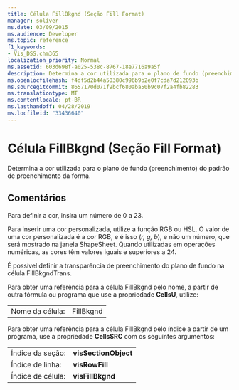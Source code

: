 ```yaml
---
title: Célula FillBkgnd (Seção Fill Format)
manager: soliver
ms.date: 03/09/2015
ms.audience: Developer
ms.topic: reference
f1_keywords:
- Vis_DSS.chm365
localization_priority: Normal
ms.assetid: 603d698f-a025-538c-8767-18e7716a9a5f
description: Determina a cor utilizada para o plano de fundo (preenchimento) do padrão de preenchimento da forma.
ms.openlocfilehash: f4df5d2b44a50380c996b9b2e0f7cda7d212093b
ms.sourcegitcommit: 8657170d071f9bcf680aba50b9c07f2a4fb82283
ms.translationtype: MT
ms.contentlocale: pt-BR
ms.lasthandoff: 04/28/2019
ms.locfileid: "33436640"
---
```

# <a name="fillbkgnd-cell-fill-format-section"></a>Célula FillBkgnd (Seção Fill Format)

Determina a cor utilizada para o plano de fundo (preenchimento) do padrão de preenchimento da forma.
  
## <a name="remarks"></a>Comentários

Para definir a cor, insira um número de 0 a 23.
  
Para inserir uma cor personalizada, utilize a função RGB ou HSL. O valor de uma cor personalizada é a cor RGB, e é isso (*r, g, b*), e não um número, que será mostrado na janela ShapeSheet. Quando utilizadas em operações numéricas, as cores têm valores iguais e superiores a 24. 
  
É possível definir a transparência de preenchimento do plano de fundo na célula FillBkgndTrans. 
  
Para obter uma referência para a célula FillBkgnd pelo nome, a partir de outra fórmula ou programa que use a propriedade **CellsU**, utilize: 
  
|||
|:-----|:-----|
| Nome da célula:  <br/> | FillBkgnd  <br/> |
   
Para obter uma referência para a célula FillBkgnd pelo índice a partir de um programa, use a propriedade **CellsSRC** com os seguintes argumentos: 
  
|||
|:-----|:-----|
| Índice da seção:  <br/> |**visSectionObject** <br/> |
| Índice de linha:  <br/> |**visRowFill** <br/> |
| Índice de célula:  <br/> |**visFillBkgnd** <br/> |
   

